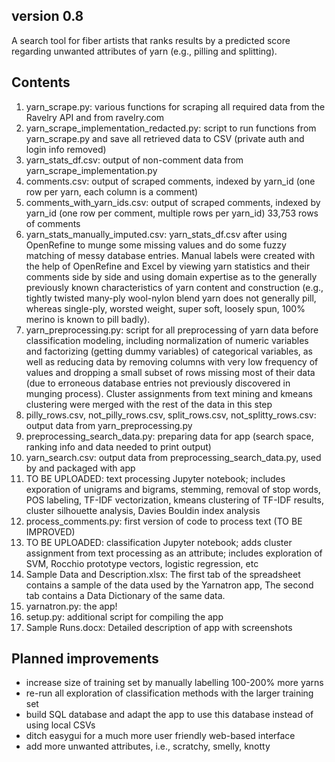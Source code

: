 ## version 0.8
A search tool for fiber artists that ranks results by a predicted score regarding unwanted attributes of yarn (e.g., pilling and splitting).

## Contents
1. yarn_scrape.py: various functions for scraping all required data from the Ravelry API and from ravelry.com
2. yarn_scrape_implementation_redacted.py: script to run functions from yarn_scrape.py and save all retrieved data to CSV (private auth and login info removed)
3. yarn_stats_df.csv: output of non-comment data from yarn_scrape_implementation.py 
4. comments.csv:  output of scraped comments, indexed by yarn_id (one row per yarn, each column is a comment)		
5. comments_with_yarn_ids.csv: output of scraped comments, indexed by yarn_id (one row per comment, multiple rows per yarn_id)		33,753 rows of comments
6. yarn_stats_manually_imputed.csv: yarn_stats_df.csv after using OpenRefine to munge some missing values and do some fuzzy matching of messy database entries.  Manual labels were created with the help of OpenRefine and Excel by viewing yarn statistics and their comments side by side and using domain expertise as to the generally previously known characteristics of yarn content and construction (e.g., tightly twisted many-ply wool-nylon blend yarn does not generally pill, whereas single-ply, worsted weight, super soft, loosely spun, 100% merino is known to pill badly).
7. yarn_preprocessing.py: script for all preprocessing of yarn data before classification modeling, including normalization of numeric variables and factorizing (getting dummy variables) of categorical variables, as well as reducing data by removing columns with very low frequency of values and dropping a small subset of rows missing most of their data (due to erroneous database entries not previously discovered in munging process). Cluster assignments from text mining and kmeans clustering were merged with the rest of the data in this step
8. pilly_rows.csv, not_pilly_rows.csv, split_rows.csv, not_splitty_rows.csv: output data from yarn_preprocessing.py
9. preprocessing_search_data.py: preparing data for app (search space, ranking info and data needed to print output)
10.	yarn_search.csv: output data from preprocessing_search_data.py, used by and packaged with app 
11.	TO BE UPLOADED: text processing Jupyter notebook; includes exporation of unigrams and bigrams, stemming, removal of stop words, POS labeling, TF-IDF vectorization, kmeans clustering of TF-IDF results, cluster silhouette analysis, Davies Bouldin index analysis
12.	process_comments.py: first version of code to process text (TO BE IMPROVED)
13. TO BE UPLOADED: classification Jupyter notebook; adds cluster assignment from text processing as an attribute; includes exploration of SVM, Rocchio prototype vectors, logistic regression, etc
14. Sample Data and Description.xlsx: The first tab of the spreadsheet contains a sample of the data used by the Yarnatron app, The second tab contains a Data Dictionary of the same data.
15. yarnatron.py: the app!
16. setup.py: additional script for compiling the app
17. Sample Runs.docx: Detailed description of app with screenshots


## Planned improvements
- increase size of training set by manually labelling 100-200% more yarns
- re-run all exploration of classification methods with the larger training set
- build SQL database and adapt the app to use this database instead of using local CSVs
- ditch easygui for a much more user friendly web-based interface
- add more unwanted attributes, i.e., scratchy, smelly, knotty

